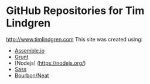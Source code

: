 # GitHub Repositories for Tim Lindgren 
http://www.timlindgren.com
This site was created using:
* [Assemble.io](http://assemble.io/)
* [Grunt](http://gruntjs.com/)
* [Nodejs] (https://nodejs.org/)
* [Sass](http://sass-lang.com/)
* [Bourbon/Neat](http://bourbon.io/)

